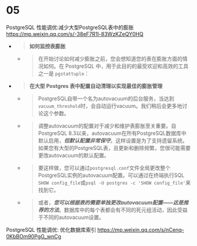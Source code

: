 
# 05

PostgreSQL 性能调优:减少大型PostgreSQL表中的膨胀 https://mp.weixin.qq.com/s/-38eF7R1l-83WzKZeQY0HQ
- > **如何监控表膨胀**
  * > 在开始讨论如何减少膨胀之前，您会想知道您的表在膨胀方面的情况如何。在 PostgreSQL 中，用于此目的的最受欢迎和高效的工具之一是 `pgstattuple`：
- > **在大型 Postgres 表中配置自动清理以实现最佳的膨胀管理**
  * > PostgreSQL自带一个名为autovacuum的后台服务，当达到`vacuum_threshold`时，会自动运行vacuum。我们稍后会更多地讨论这个参数。
  * > 调整autovacuum的配置对于减少和维护表膨胀至关重要。自PostgreSQL 8.3以来，autovacuum在所有PostgreSQL数据库中默认启用，***但默认配置非常保守***。这样设置是为了支持遗留系统。如果您有大型的PostgreSQL表，且更新和删除频繁，您很可能需要更改autovacuum的默认配置。
  * > 要这样做，您可以通过`postgresql.conf`文件全局更改整个PostgreSQL实例的autovacuum配置。可以通过在终端执行SQL `SHOW config_file`或`psql -U postgres -c 'SHOW config_file'`来找到它。
  * > 或者，***您可以根据表的需要单独更改autovacuum配置——这是推荐的方法***。数据库中的每个表都会有不同的死元组活动，因此受益于不同的autovacuum设置。

PostgreSQL 性能调优: 优化数据库索引 https://mp.weixin.qq.com/s/nCenq-0KbBOm90PgG_wnCg

